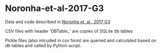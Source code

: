 # Noronha-et-al-2017-G3

Data and code described in [Noronha et. al., 2017 G3](http://dx.doi.org/10.1002/2016GC006644)

CSV files with header 'DBTable_' are copies of SQLite db tables

Pickle files (also inlcuded in csv form) are queried and calculated based on db tables and called by Python script.
